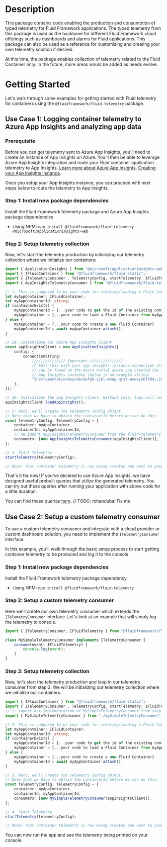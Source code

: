 # Description

This package contains code enabling the production and consumption of typed telemetry for Fluid Framework applications. The typed telemetry from this package is used as the backbone for different Fluid Framework cloud offerings such as dashboards and alarms for Fluid applications. This package can also be used as a reference for customizing and creating your own telemetry solution if desired.

At this time, the package enables collection of telemetry related to the Fluid Container only. In the future, more areas would be added as needs evolve.

# Getting Started

Let's walk through some examples for getting started with Fluid telemetry for containers using the `@fluidframework/fluid-telemetry` package.

## Use Case 1: Logging container telemetry to Azure App Insights and analyzing app data

### Prerequisite

Before you can get telemetry sent to Azure App Insights, you'll need to create an Instance of App Insights on Azure. You'll then be able to leverage Azure App Insights integration and route your Fluid container application telemetry to App Insights. [Learn more about Azure App Insights](https://learn.microsoft.com/en-us/azure/azure-monitor/app/app-insights-overview). [Creating your App Insights instance](https://learn.microsoft.com/en-us/azure/azure-monitor/app/create-workspace-resource?tabs=bicep).

Once you setup your App Insights instance, you can proceed with next steps below to route the telemetry to App Insights.

### Step 1: Install new package dependencies

Install the Fluid Framework telemetry package and Azure App Insights package dependencies

-   Using NPM: `npm install @fluidframework/fluid-telemetry @microsoft/applicationinsights-web`

### Step 2: Setup telemetry collection

Now, let's start the telemetry production by initializing our telemetry collection where we initialize our containers:

```ts
import { ApplicationInsights } from "@microsoft/applicationinsights-web";
import { IFluidContainer } from "@fluidframework/fluid-static";
import { ITelemetryConsumer , TelemetryConfig, startTelemetry, IFluidTelemetry } from "@fluidframework/fluid-telemetry"
import { AppInsightsTelemetryConsumer } from "@fluidframework/fluid-telemetry"

// 1: This is supposed to be your code for creating/loading a Fluid Container
let myAppContainer: IFluidContainer;
let myAppContainerId: string;
if (containerExists) {
    myAppContainerId = {...your code to get the id of the existing container}
    myAppContainer = {...your code to load a Fluid Container from myAppContainerId}
} else {
    myAppContainer = {...your code to create a new Fluid Container}
    myAppContainerId = await myAppContainer.attach();
}

// 2a: Instantiate our Azure App Insights Client
const appInsightsClient = new ApplicationInsights({
    config: {
        connectionString:
            /////////////// Important ///////////////
            // Edit this with your app insights instance connection string which 
            // can be found on the Azure Portal where you created the
            // App Insights instance (below is an example string)
            "InstrumentationKey=abcdefgh-ijkl-mnop-qrst-uvwxyz6ffd9c;IngestionEndpoint=https://westus2-2.in.applicationinsights.azure.com/;LiveEndpoint=https://westus2.livediagnostics.monitor.azure.com/",
    },
});

// 2b: Initializes the App Insights client. Without this, logs will not be sent to Azure.
appInsightsClient.loadAppInsights();

// 3: Next, we'll create the telemetry config object.
// Note that we have to obtain the containerId before we can do this.
const telemetryConfig: TelemetryConfig = {
    container: myAppContainer,
    containerId: myAppContainerId,
    // We import AppInsightsTelemetryConsumer from the fluid-telemetry package
    consumers: [new AppInsightsTelemetryConsumer(appInsightsClient)],
};

// 4. Start Telemetry
startTelemetry(telemetryConfig);

// Done! Your container telemetry is now being created and sent to your Telemetry Consumer which will forward it to Azure App Insights.
```

That's it for now! If you've decided to use Azure App Insights, we have designed useful prebuilt queries that utilize the generated telemetry. You can try out these queries after running your application with above code for a little duration.

You can find these queries [here]().
// TODO: rohandubal:Fix me

## Use Case 2: Setup a custom telemetry consumer

To use a custom telemetry consumer and integrate with a cloud provider or custom dashboard solution, you need to implement the `ITelemetryConsumer` interface.

In this example, you'll walk through the basic setup process to start getting container telemetry to be produced and log it to the console.

### Step 1: Install new package dependencies

Install the Fluid Framework telemetry package dependency

-   Using NPM: `npm install @fluidframework/fluid-telemetry`

### Step 2: Setup a custom telemetry consumer

Here we'll create our own telemetry consumer which extends the `ITelemetryConsumer` interface. Let's look at an example that will simply log the telemetry to console.

```ts
import { ITelemetryConsumer, IFluidTelemetry } from "@fluidframework/fluid-telemetry";

class MySimpleTelemetryConsumer implements ITelemetryConsumer {
	consume(event: IFluidTelemetry) {
		console.log(event);
	}
}
```

### Step 3: Setup telemetry collection

Now, let's start the telemetry production and loop in our telemetry consumer from step 2. We will be initializing our telemetry collection where we initialize our containers:

```ts
import { IFluidContainer } from "@fluidframework/fluid-static";
import { ITelemetryConsumer , TelemetryConfig, startTelemetry, IFluidTelemetry } from "@fluidframework/external-telemetry"
// 1: import our implementation of MySimpleTelemetryConsumer from step 1
import { MySimpleTelemetryConsumer } from "./mySimpleTelmetryConsumer"

// 2: This is supposed to be your code for creating/loading a Fluid Container
let myAppContainer: IFluidContainer;
let myAppContainerId: string;
if (containerExists) {
    myAppContainerId = {...your code to get the id of the existing container}
    myAppContainer = {...your code to load a Fluid Container from myAppContainerId}
} else {
    myAppContainer = {...your code to create a new Fluid Container}
    myAppContainerId = await myAppContainer.attach();
}

// 3. Next, we'll create the telemetry config object.
// Note that we have to obtain the containerId before we can do this.
const telemetryConfig: TelemetryConfig = {
    container: myAppContainer,
    containerId: myAppContainerId,
    consumers: [new MySimpleTelemetryConsumer(appInsightsClient)],
};

// 4. Start Telemetry
startTelemetry(telemetryConfig);

// Done! Your container telemetry is now being created and sent to your Telemetry Consumer
```

You can now run the app and see the telemetry being printed on your console.